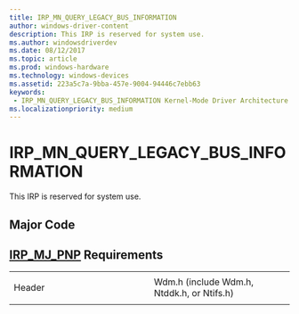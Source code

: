 ```yaml
---
title: IRP_MN_QUERY_LEGACY_BUS_INFORMATION
author: windows-driver-content
description: This IRP is reserved for system use.
ms.author: windowsdriverdev
ms.date: 08/12/2017
ms.topic: article
ms.prod: windows-hardware
ms.technology: windows-devices
ms.assetid: 223a5c7a-9bba-457e-9004-94446c7ebb63
keywords:
 - IRP_MN_QUERY_LEGACY_BUS_INFORMATION Kernel-Mode Driver Architecture
ms.localizationpriority: medium
---
```


# IRP\_MN\_QUERY\_LEGACY\_BUS\_INFORMATION


This IRP is reserved for system use.

Major Code
----------

[**IRP\_MJ\_PNP**](irp-mj-pnp.md)
Requirements
------------

<table>
<colgroup>
<col width="50%" />
<col width="50%" />
</colgroup>
<tbody>
<tr class="odd">
<td><p>Header</p></td>
<td>Wdm.h (include Wdm.h, Ntddk.h, or Ntifs.h)</td>
</tr>
</tbody>
</table>

 

 




